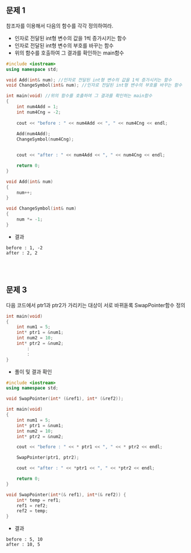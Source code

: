 ## 문제 1
참조자를 이용해서 다음의 함수를 각각 정의하여라.   
- 인자로 전달된 int형 변수의 값을 1씩 증가시키는 함수
- 인자로 전달된 int형 변수의 부호를 바꾸는 함수
- 위의 함수를 호출하여 그 결과를 확인하는 main함수
```C++
#include <iostream>
using namespace std;

void Add(int& num); //인자로 전달된 int형 변수의 값을 1씩 증가시키는 함수
void ChangeSymbol(int& num); //인자로 전달된 int형 변수의 부호를 바꾸는 함수

int main(void) //위의 함수를 호출하여 그 결과를 확인하는 main함수
{
	int num4Add = 1;
	int num4Cng = -2;
	
	cout << "before : " << num4Add << ", " << num4Cng << endl;
	
	Add(num4Add);
	ChangeSymbol(num4Cng);


	cout << "after : " << num4Add << ", " << num4Cng << endl;

	return 0;
}

void Add(int& num)
{
	num++;
}

void ChangeSymbol(int& num)
{
	num *= -1;
}
```
- 결과
```
before : 1, -2
after : 2, 2
```
<br/><br/>
## 문제 3
다음 코드에서 ptr1과 ptr2가 가리키는 대상이 서로 바뀌돋록 SwapPointer함수 정의
```C++
int main(void)
{
	int num1 = 5;
	int* ptr1 = &num1;
	int num2 = 10;
	int* ptr2 = &num2;
		:
		:
}
```
- 풀이 및 결과 확인
```C++
#include <iostream>
using namespace std;

void SwapPointer(int* (&ref1), int* (&ref2));

int main(void)
{
	int num1 = 5;
	int* ptr1 = &num1;
	int num2 = 10;
	int* ptr2 = &num2;

	cout << "before : " << * ptr1 << ", " << * ptr2 << endl;

	SwapPointer(ptr1, ptr2);

	cout << "after : " << *ptr1 << ", " << *ptr2 << endl;

	return 0;
}

void SwapPointer(int*(& ref1), int*(& ref2)) {
	int* temp = ref1;
	ref1 = ref2;
	ref2 = temp;
}
```
- 결과
```
before : 5, 10
after : 10, 5
```